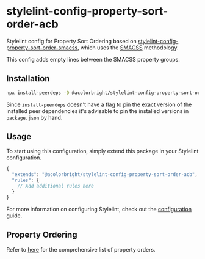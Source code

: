 # stylelint-config-property-sort-order-acb

Stylelint config for Property Sort Ordering based on
[stylelint-config-property-sort-order-smacss](https://github.com/cahamilton/stylelint-config-property-sort-order-smacss/),
which uses the [SMACSS](http://smacss.com) methodology.

This config adds empty lines between the SMACSS property groups.

## Installation

```bash
npx install-peerdeps -D @acolorbright/stylelint-config-property-sort-order-acb && npm install -DE @acolorbright/stylelint-config-property-sort-order-acb@latest
```

Since `install-peerdeps` doesn't have a flag to pin the exact version of the installed peer dependencies it's advisable to pin the installed versions in `package.json` by hand.

## Usage

To start using this configuration, simply extend this package in your Stylelint configuration.

```js
{
  "extends": "@acolorbright/stylelint-config-property-sort-order-acb",
  "rules": {
    // Add additional rules here
  }
}
```

For more information on configuring Stylelint, check out the [configuration](https://github.com/stylelint/stylelint/blob/master/docs/user-guide/configuration.md) guide.

## Property Ordering

Refer to [here](https://github.com/cahamilton/css-property-sort-order-smacss/blob/master/index.js) for the comprehensive list of property orders.
